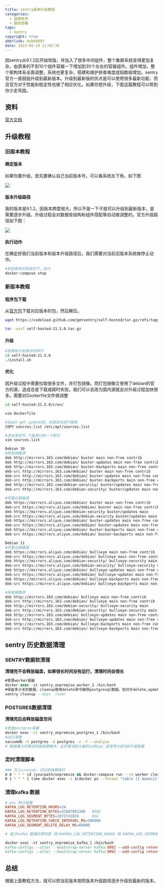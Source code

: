 ```yaml
---
title: sentry版本升级教程
categories:
  - 运维技术
  - 服务部署
tags:
  - Sentry
copyright: true
abbrlink: beb68893
date: 2023-05-19 11:03:36
---
```


因sentry从9.1.2后开始改版，并加入了很多中间组件，整个集群系统变得更加复杂，由原来的不到10个组件容器一下增加到30个左右的容器组件。组件增加，整个架构体系全面调整，系统也更复杂，搭建和维护排查难度成指数级增加。sentry官方一直鼓励升级到最新版本。升级到最新版的优点是可以使用很多最新功能，而且官方对于性能和稳定性也做了相应优化。如果你想升级，下面这篇教程可以帮到你少走弯路。

<!--more-->

## 资料

[官方文档](https://develop.sentry.dev/)



## 升级教程

### 旧版本教程

#### **确定版本**

如果你要升级，首先要确认自己当前版本号。可以看系统左下角，如下图

![](1.png)

#### **版本升级路径**

我的版本是9.1.2。因版本跨度很大，所以不是一下子就可以升级到最新版本，是需要逐步升级。升级过程会对数据库结构和组件搭配等自动做调整的。官方升级路径如下图：

![](2.png)

#### 执行动作

在确定好我们当前版本和版本升级路径后，我们需要对当前旧版本系统做停止动作。

```bash
#到旧版本的安装包下，执行
docker-compose stop
```



### 新版本教程

#### 程序包下载

从[官方包](https://github.com/getsentry/self-hosted/releases)下载对应版本的包，然后解压。

```bash
wget https://codeload.github.com/getsentry/self-hosted/tar.gz/refs/tags/21.5.0/self-hosted-21.5.0.tar.gz

tar -xzvf self-hosted-21.5.0.tar.gz
```

#### 升级

```bash
#直接执行安装动作即可
cd self-hosted-21.5.0
./install.sh
```

#### 优化

因升级过程中需要拉取很多文件，并打包镜像。而打包镜像又使用了debian的官方的源，造成总是下载或超时失败。我们可以去改为国内源就会对升级过程加快很多。需要对Dockerfile文件做调整

```bash
cd self-hosted-21.5.0/cron/

vim Dockerfile

#在apt-get update前，对源文件进行替换
COPY sources.list /etc/apt/sources.list

#添加源文件,下面源只用一个即可
vim sources.list

Debian 10
#网易镜像源
deb http://mirrors.163.com/debian/ buster main non-free contrib
deb http://mirrors.163.com/debian/ buster-updates main non-free contrib
deb http://mirrors.163.com/debian/ buster-backports main non-free contrib
deb-src http://mirrors.163.com/debian/ buster main non-free contrib
deb-src http://mirrors.163.com/debian/ buster-updates main non-free contrib
deb-src http://mirrors.163.com/debian/ buster-backports main non-free contrib
deb http://mirrors.163.com/debian-security/ buster/updates main non-free contrib
deb-src http://mirrors.163.com/debian-security/ buster/updates main non-free contrib

#阿里云镜像源
deb https://mirrors.aliyun.com/debian/ buster main non-free contrib
deb-src https://mirrors.aliyun.com/debian/ buster main non-free contrib
deb https://mirrors.aliyun.com/debian-security buster/updates main
deb-src https://mirrors.aliyun.com/debian-security buster/updates main
deb https://mirrors.aliyun.com/debian/ buster-updates main non-free contrib
deb-src https://mirrors.aliyun.com/debian/ buster-updates main non-free contrib
deb https://mirrors.aliyun.com/debian/ buster-backports main non-free contrib
deb-src https://mirrors.aliyun.com/debian/ buster-backports main non-free contrib

Debian 11
#阿里云镜像源
deb https://mirrors.aliyun.com/debian/ bullseye main non-free contrib
deb-src https://mirrors.aliyun.com/debian/ bullseye main non-free contrib
deb https://mirrors.aliyun.com/debian-security/ bullseye-security main
deb-src https://mirrors.aliyun.com/debian-security/ bullseye-security main
deb https://mirrors.aliyun.com/debian/ bullseye-updates main non-free contrib
deb-src https://mirrors.aliyun.com/debian/ bullseye-updates main non-free contrib
deb https://mirrors.aliyun.com/debian/ bullseye-backports main non-free contrib
deb-src https://mirrors.aliyun.com/debian/ bullseye-backports main non-free contrib

#网易镜像源
deb http://mirrors.163.com/debian/ bullseye main non-free contrib
deb-src http://mirrors.163.com/debian/ bullseye main non-free contrib
deb http://mirrors.163.com/debian-security/ bullseye-security main
deb-src http://mirrors.163.com/debian-security/ bullseye-security main
deb http://mirrors.163.com/debian/ bullseye-updates main non-free contrib
deb-src http://mirrors.163.com/debian/ bullseye-updates main non-free contrib
deb http://mirrors.163.com/debian/ bullseye-backports main non-free contrib
deb-src http://mirrors.163.com/debian/ bullseye-backports main non-free contrib
```

## sentry 历史数据清理

### SENTRY数据软清理 

**清理完不会释放磁盘，如果很长时间没有运行，清理时间会很长**

```sql
#登录worker容器
docker exec -it sentry_onpremise_worker_1 /bin/bash 
#保留多少天的数据，cleanup使用delete命令删除postgresql数据，但对于delete,update等操作，只是将对应行标志为DEAD，并没有真正释放磁盘空间
sentry cleanup --days  (num)
```

### POSTGRES数据清理 

**清理完后会释放磁盘空间**

```bash
#登录postgres容器
docker exec -it sentry_onpremise_postgres_1 /bin/bash
#运行清理
vacuumdb -U postgres -d postgres -v -f --analyze
# 数据量大时要选择低峰期操作，此步骤消耗大量的io和cpu 会使得大部分API被阻塞
```

### 定时清理脚本

```bash
### 写入cronjob，切记低峰期操作
0 0 * * * cd /yourpath/onpremise && docker-compose run --rm worker cleanup --days nums  &> /var/log/cleanup.log
0 1 * * * { time docker exec -i $(docker ps --format "table {{.Names}}"|grep postgres) vacuumdb -U postgres -d postgres -v -f --analyze; } &> /var/logs/vacuumdb.log
```

### 清理kafka 数据

```makefile
#.env 默认配置
KAFKA_LOG_RETENTION_HOURS=24
KAFKA_LOG_RETENTION_BYTES=53687091200   #50G
KAFKA_LOG_SEGMENT_BYTES=1073741824      #1G
KAFKA_LOG_RETENTION_CHECK_INTERVAL_MS=300000
KAFKA_LOG_SEGMENT_DELETE_DELAY_MS=60000

# 减少kafka 数据的原则是 调小KAFKA_LOG_RETENTION_HOURS 和 KAFKA_LOG_SEGMENT_BYTES

docker exec -it sentry_onpremise_kafka_1 /bin/bash
kafka-configs --alter --bootstrap-server kafka:9092 --add-config retention.ms=46400000,segment.bytes=264572800   --topic events
kafka-configs --alter --bootstrap-server kafka:9092 --add-config retention.ms=46400000,segment.bytes=264572800   --topic ingest-transactions
```



## 总结

根据上面教程方法，就可以把当前版本按照版本升级路径逐步升级到最新的版本。